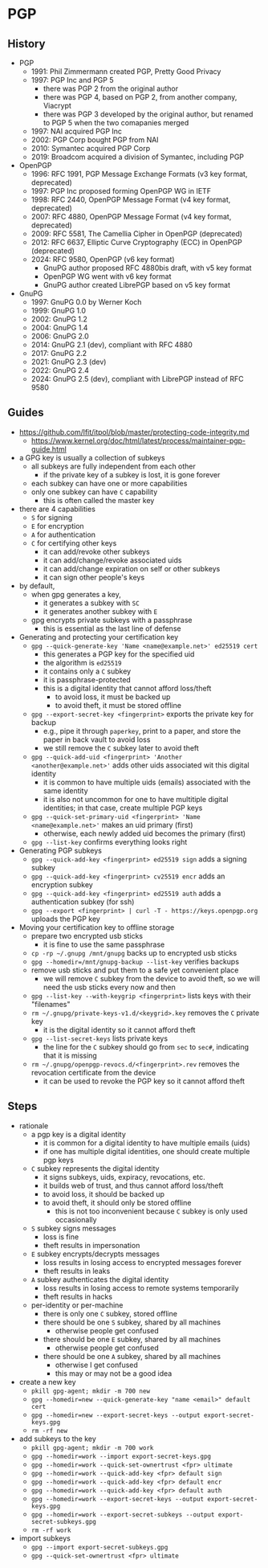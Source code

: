 PGP
===

## History

- PGP
  - 1991: Phil Zimmermann created PGP, Pretty Good Privacy
  - 1997: PGP Inc and PGP 5
    - there was PGP 2 from the original author
    - there was PGP 4, based on PGP 2, from another company, Viacrypt
    - there was PGP 3 developed by the original author, but renamed to PGP 5
      when the two comapanies merged
  - 1997: NAI acquired PGP Inc
  - 2002: PGP Corp bought PGP from NAI
  - 2010: Symantec acquired PGP Corp
  - 2019: Broadcom acquired a division of Symantec, including PGP
- OpenPGP
  - 1996: RFC 1991, PGP Message Exchange Formats (v3 key format, deprecated)
  - 1997: PGP Inc proposed forming OpenPGP WG in IETF
  - 1998: RFC 2440, OpenPGP Message Format (v4 key format, deprecated)
  - 2007: RFC 4880, OpenPGP Message Format (v4 key format, deprecated)
  - 2009: RFC 5581, The Camellia Cipher in OpenPGP (deprecated)
  - 2012: RFC 6637, Elliptic Curve Cryptography (ECC) in OpenPGP (deprecated)
  - 2024: RFC 9580, OpenPGP (v6 key format)
    - GnuPG author proposed RFC 4880bis draft, with v5 key format
    - OpenPGP WG went with v6 key format
    - GnuPG author created LibrePGP based on v5 key format
- GnuPG
  - 1997: GnuPG 0.0 by Werner Koch
  - 1999: GnuPG 1.0
  - 2002: GnuPG 1.2
  - 2004: GnuPG 1.4
  - 2006: GnuPG 2.0
  - 2014: GnuPG 2.1 (dev), compliant with RFC 4880
  - 2017: GnuPG 2.2
  - 2021: GnuPG 2.3 (dev)
  - 2022: GnuPG 2.4
  - 2024: GnuPG 2.5 (dev), compliant with LibrePGP instead of RFC 9580

## Guides

- <https://github.com/lfit/itpol/blob/master/protecting-code-integrity.md>
  - <https://www.kernel.org/doc/html/latest/process/maintainer-pgp-guide.html>
- a GPG key is usually a collection of subkeys
  - all subkeys are fully independent from each other
    - if the private key of a subkey is lost, it is gone forever
  - each subkey can have one or more capabilities
  - only one subkey can have `C` capability
    - this is often called the master key
- there are 4 capabilities
  - `S` for signing
  - `E` for encryption
  - `A` for authentication
  - `C` for certifying other keys
    - it can add/revoke other subkeys
    - it can add/change/revoke associated uids
    - it can add/change expiration on self or other subkeys
    - it can sign other people's keys
- by default,
  - when gpg generates a key,
    - it generates a subkey with `SC`
    - it generates another subkey with `E`
  - gpg encrypts private subkeys with a passphrase
    - this is essential as the last line of defense
- Generating and protecting your certification key
  - `gpg --quick-generate-key 'Name <name@example.net>' ed25519 cert`
    - this generates a PGP key for the specified uid
    - the algorithm is `ed25519`
    - it contains only a `C` subkey
    - it is passphrase-protected
    - this is a digital identity that cannot afford loss/theft
      - to avoid loss, it must be backed up
      - to avoid theft, it must be stored offline
  - `gpg --export-secret-key <fingerprint>` exports the private key for backup
    - e.g., pipe it through `paperkey`, print to a paper, and store the paper
      in back vault to avoid loss
    - we still remove the `C` subkey later to avoid theft
  - `gpg --quick-add-uid <fingerprint> 'Another <another@example.net>'` adds
    other uids associated wit this digital identity
    - it is common to have multiple uids (emails) associated with the same
      identity
    - it is also not uncommon for one to have multitiple digital identities;
      in that case, create multiple PGP keys
  - `gpg --quick-set-primary-uid <fingerprint> 'Name <name@example.net>'`
    makes an uid primary (first)
    - otherwise, each newly added uid becomes the primary (first)
  - `gpg --list-key` confirms everything looks right
- Generating PGP subkeys
  - `gpg --quick-add-key <fingerprint> ed25519 sign` adds a signing subkey
  - `gpg --quick-add-key <fingerprint> cv25519 encr` adds an encryption
    subkey
  - `gpg --quick-add-key <fingerprint> ed25519 auth` adds a authentication
    subkey (for ssh)
  - `gpg --export <fingerprint> | curl -T - https://keys.openpgp.org`
    uploads the PGP key
- Moving your certification key to offline storage
  - prepare two encrypted usb sticks
    - it is fine to use the same passphrase
  - `cp -rp ~/.gnupg /mnt/gnupg` backs up to encrypted usb sticks
  - `gpg --homedir=/mnt/gnupg-backup --list-key` verifies backups
  - remove usb sticks and put them to a safe yet convenient place
    - we will remove `C` subkey from the device to avoid theft, so we will
      need the usb sticks every now and then
  - `gpg --list-key --with-keygrip <fingerprint>` lists keys with their
    "filenames"
  - `rm ~/.gnupg/private-keys-v1.d/<keygrid>.key` removes the `C` private
    key
    - it is the digital identity so it cannot afford theft
  - `gpg --list-secret-keys` lists private keys
    - the line for the `C` subkey should go from `sec` to `sec#`, indicating
      that it is missing
  - `rm ~/.gnupg/openpgp-revocs.d/<fingerprint>.rev` removes the revocation
    certificate from the device
    - it can be used to revoke the PGP key so it cannot afford theft

## Steps

- rationale
  - a pgp key is a digital identity
    - it is common for a digital identity to have multiple emails (uids)
    - if one has multiple digital identities, one should create multiple pgp
      keys
  - `C` subkey represents the digital identity
    - it signs subkeys, uids, expiracy, revocations, etc.
    - it builds web of trust, and thus cannot afford loss/theft
    - to avoid loss, it should be backed up
    - to avoid theft, it should only be stored offline
      - this is not too inconvenient because `C` subkey is only used
        occasionally
  - `S` subkey signs messages
    - loss is fine
    - theft results in impersonation
  - `E` subkey encrypts/decrypts messages
    - loss results in losing access to encrypted messages forever
    - theft results in leaks
  - `A` subkey authenticates the digital identity
    - loss results in losing access to remote systems temporarily
    - theft results in hacks
  - per-identity or per-machine
    - there is only one `C` subkey, stored offline
    - there should be one `S` subkey, shared by all machines
      - otherwise people get confused
    - there should be one `E` subkey, shared by all machines
      - otherwise people get confused
    - there should be one `A` subkey, shared by all machines
      - otherwise I get confused
      - this may or may not be a good idea
- create a new key
  - `pkill gpg-agent; mkdir -m 700 new`
  - `gpg --homedir=new --quick-generate-key "name <email>" default cert`
  - `gpg --homedir=new --export-secret-keys --output export-secret-keys.gpg`
  - `rm -rf new`
- add subkeys to the key
  - `pkill gpg-agent; mkdir -m 700 work`
  - `gpg --homedir=work --import export-secret-keys.gpg`
  - `gpg --homedir=work --quick-set-ownertrust <fpr> ultimate`
  - `gpg --homedir=work --quick-add-key <fpr> default sign`
  - `gpg --homedir=work --quick-add-key <fpr> default encr`
  - `gpg --homedir=work --quick-add-key <fpr> default auth`
  - `gpg --homedir=work --export-secret-keys --output export-secret-keys.gpg`
  - `gpg --homedir=work --export-secret-subkeys --output export-secret-subkeys.gpg`
  - `rm -rf work`
- import subkeys
  - `gpg --import export-secret-subkeys.gpg`
  - `gpg --quick-set-ownertrust <fpr> ultimate`
